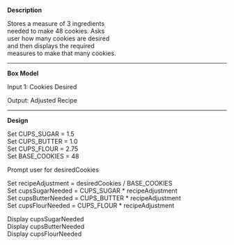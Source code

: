 **Description**

Stores a measure of 3 ingredients  
needed to make 48 cookies. Asks  
user how many cookies are desired  
and then displays the required  
measures to make that many cookies.

***********************************

**Box Model**

Input 1: Cookies Desired

Output: Adjusted Recipe

***********************************

**Design**

Set CUPS_SUGAR = 1.5  
Set CUPS_BUTTER = 1.0  
Set CUPS_FLOUR = 2.75  
Set BASE_COOKIES = 48

Prompt user for desiredCookies

Set recipeAdjustment = desiredCookies / BASE_COOKIES  
Set cupsSugarNeeded = CUPS_SUGAR * recipeAdjustment  
Set cupsButterNeeded = CUPS_BUTTER * recipeAdjustment  
Set cupsFlourNeeded = CUPS_FLOUR * recipeAdjustment

Display cupsSugarNeeded  
Display cupsButterNeeded  
Display cupsFlourNeeded
